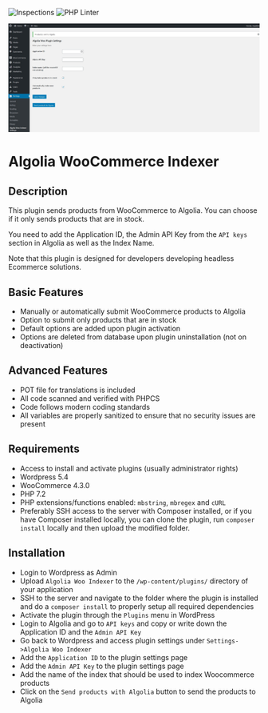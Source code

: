 ![Inspections](https://github.com/w3bdesign/algolia-woo-indexer/workflows/Inspections/badge.svg) ![PHP Linter](https://img.shields.io/badge/Code%20checked%20with-PHPCS-green)

![Screenshot](/screenshots/screenshot1.jpg)

# Algolia WooCommerce Indexer

## Description

This plugin sends products from WooCommerce to Algolia. You can choose if it only sends products that are in stock.

You need to add the Application ID, the Admin API Key from the `API keys` section in Algolia as well as the Index Name.

Note that this plugin is designed for developers developing headless Ecommerce solutions.

## Basic Features 

* Manually or automatically submit WooCommerce products to Algolia
* Option to submit only products that are in stock
* Default options are added upon plugin activation
* Options are deleted from database upon plugin uninstallation (not on deactivation)

## Advanced Features

* POT file for translations is included
* All code scanned and verified with PHPCS
* Code follows modern coding standards
* All variables are properly sanitized to ensure that no security issues are present

## Requirements

* Access to install and activate plugins (usually administrator rights)
* Wordpress 5.4
* WooCommerce 4.3.0
* PHP 7.2
* PHP extensions/functions enabled: `mbstring`, `mbregex` and `cURL`
* Preferably SSH access to the server with Composer installed, or if you have Composer installed locally, you can clone the plugin, run `composer install` locally and then upload the modified folder. 

## Installation

* Login to Wordpress as Admin
* Upload `Algolia Woo Indexer` to the `/wp-content/plugins/` directory of your application
* SSH to the server and navigate to the folder where the plugin is installed and do a `composer install` to properly setup all required dependencies
* Activate the plugin through the `Plugins` menu in WordPress
* Login to Algolia and go to `API keys` and copy or write down the Application ID and the `Admin API Key`
* Go back to Wordpress and access plugin settings under `Settings->Algolia Woo Indexer`
* Add the `Application ID` to the plugin settings page
* Add the `Admin API Key` to the plugin settings page
* Add the name of the index that should be used to index Woocommerce products
* Click on the `Send products with Algolia` button to send the products to Algolia